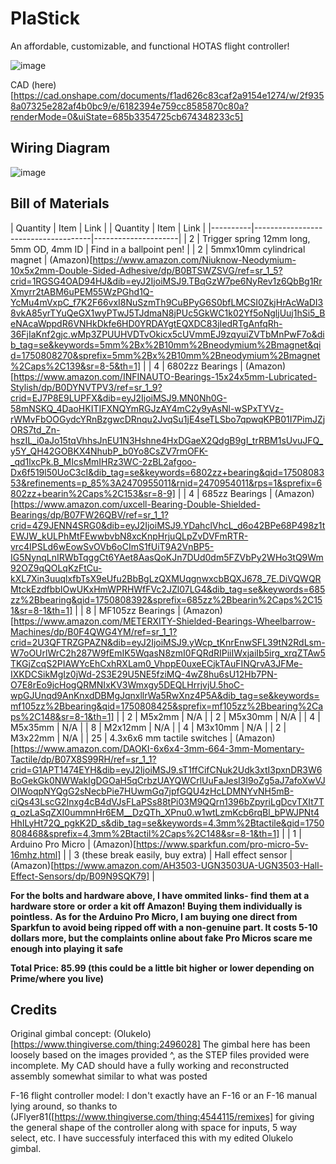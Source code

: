 # PlaStick
An affordable, customizable, and functional HOTAS flight controller!

![image](https://github.com/user-attachments/assets/b57f5e49-a88f-4e86-97d7-2276bfcbbe65)

CAD (here)[https://cad.onshape.com/documents/f1ad626c83caf2a9154e1274/w/2f9358a07325e282af4b0bc9/e/6182394e759cc8585870c80a?renderMode=0&uiState=685b3354725cb674348233c5]

## Wiring Diagram

![image](https://github.com/user-attachments/assets/f9c3b099-3a89-48da-86c4-51868f680948)

## Bill of Materials

| Quantity | Item                                | Link                |
| Quantity | Item                                | Link                |
|----------|-------------------------------------|---------------------|
| 2        | Trigger spring 12mm long, 5mm OD, 4mm ID | Find in a ballpoint pen!               |
| 2        | 5mmx10mm cylindrical magnet        | (Amazon)[https://www.amazon.com/Niuknow-Neodymium-10x5x2mm-Double-Sided-Adhesive/dp/B0BTSWZSVG/ref=sr_1_5?crid=1RGSG4OAD94HJ&dib=eyJ2IjoiMSJ9.TBqGzW7pe6NyRev1z6QbBg1RrXmyrr2tABM6uPEM55WzPGhd1Q-YcMu4mVxpC_f7K2F66vxI8NuSzmTh9CuBPyG6S0bfLMCSI0ZkjHrAcWaDI38vkA85yrTYuQeGX1wyPTwJ5TJdmaN8jPUc5GkWC1k02Yf5oNgljUuj1hSi5_BeNAcaWppdR6VNHkDkfe6HD0YRDAYgtEQXDC83jIedRTgAnfqRh-36FjIaKnf2gjc.wMp3ZPUUHVDTvOkicx5cUVmmEJ9zqyuiZVTbMnPwF7o&dib_tag=se&keywords=5mm%2Bx%2B10mm%2Bneodymium%2Bmagnet&qid=1750808270&sprefix=5mm%2Bx%2B10mm%2Bneodymium%2Bmagnet%2Caps%2C139&sr=8-5&th=1]                 |
| 4        | 6802zz Bearings                    | (Amazon)[https://www.amazon.com/INFINAUTO-Bearings-15x24x5mm-Lubricated-Stylish/dp/B0DYNVTPV3/ref=sr_1_9?crid=EJ7P8E9LUPFX&dib=eyJ2IjoiMSJ9.MN0Nh0G-58mNSKQ_4DaoHKITIFXNQYmRGJzAY4mC2y9yAsNl-wSPxTYVz-rWMvFbOOGydcYRnBzgwcDRnqu2JvqSu1jE4seTLSbo7qpwqKPB01I7PimJZjORS7td_Zn-hszIL_i0aJo15tqVhhsJnEU1N3Hshne4HxDGaeX2QdgB9gI_trRBM1sUvuJFQ_y5Y_QH42GOBKX4NhubP_b0Yo8CsZV7rmOFK-_qd1lxcPk.B_MIcsMmIHRz3WC-2zBL2afgoo-Dx6f519l50UoC3cI&dib_tag=se&keywords=6802zz+bearing&qid=1750808353&refinements=p_85%3A2470955011&rnid=2470954011&rps=1&sprefix=6802zz+bearin%2Caps%2C153&sr=8-9]                 |
| 4        | 685zz Bearings                     | (Amazon)[https://www.amazon.com/uxcell-Bearing-Double-Shielded-Bearings/dp/B07FW26QBV/ref=sr_1_1?crid=4Z9JENN4SRG0&dib=eyJ2IjoiMSJ9.YDahclVhcL_d6o42BPe68P498z1tEWJW_kULPhMtFEwwbvbN8xcKnpHrjuQLpZvDVFmRTR-vrc4IPSLd6wEowSvOVb6oCImS1fUiT9A2VnBP5-IG5NynqLnIRWbTqggCt6YAet8AasQoKJn7DUd0dm5FZVbPy2WHo3tQ9Wm92OZ9qQOLqKzFtCu-kXL7Xin3uuqlxfbTsX9eUfu2BbBgLzQXMUqgnwxcbBQXJ678_7E.DiVQWQRMtckEzdfbbIOwUKxHmWPRHWfFVc2JZl07LG4&dib_tag=se&keywords=685zz%2Bbearing&qid=1750808392&sprefix=685zz%2Bbearin%2Caps%2C151&sr=8-1&th=1]                |
| 8        | MF105zz Bearings                   | (Amazon)[https://www.amazon.com/METERXITY-Shielded-Bearings-Wheelbarrow-Machines/dp/B0F4QWG4YM/ref=sr_1_1?crid=2U3QFTRZGPAZN&dib=eyJ2IjoiMSJ9.yWcp_tKnrEnwSFL39tN2RdLsm-W7oOUrlWrC2h287W9fEmIK5WqasN8zmI0FQRdRIPiiIWxjaiIb5irg_xrqZTAw5TKGjZcqS2PIAWYcEhCxhRXLam0_VhppE0uxeECjkTAuFINQrvA3JFMe-IXKDCSikMgIz0jWd-2S3E29U5NE5fziMQ-4wZ8hu6sU12Hb7PN-O7E8rEo9jcHogQRMNIxKV3Wmxgy5DEQLHrrjvjU.5hoC-wpGJUnqd9AnKnxdDBMgJqnxllrWa5RwXnz4P5A&dib_tag=se&keywords=mf105zz%2Bbearing&qid=1750808425&sprefix=mf105zz%2Bbearing%2Caps%2C148&sr=8-1&th=1]                 |
| 2        | M5x2mm                             | N/A                 |
| 2        | M5x30mm                            | N/A                 |
| 4        | M5x35mm                            | N/A                 |
| 8        | M2x12mm                            | N/A                 |
| 4        | M3x10mm                            | N/A                 |
| 2        | M3x22mm                            | N/A                 |
| 25    | 4.3x6x6 mm tactile switches           | (Amazon)[https://www.amazon.com/DAOKI-6x6x4-3mm-664-3mm-Momentary-Tactile/dp/B07X8S99RH/ref=sr_1_1?crid=G1APT1474EYH&dib=eyJ2IjoiMSJ9.sT1ffCifCNuk2Udk3xtI3pxnDR3W6BoGekGk0NWWakIgDGOaH5qCrbzUAYQWCrlUuFaJesI3l9oZg5aJ7afoXwVJOIWoqpNYQgG2sNecbPie7HUwmGq7jpfGQU4zHcLDMNYvNH5mB-ciQs43LscG2Inxg4cB4dVJsFLaPSs88tPi03M9QQrn1396bZpyriLgDcvTXIt7Tq_ozLaSqZXI0ummnHr6EM__DzQTh_XPnu0.w1wtLzmKcb6rqBl_bPWJPNt4HhILyHt72Q_pgkK2D_s&dib_tag=se&keywords=4.3mm%2Btactile&qid=1750808468&sprefix=4.3mm%2Btactil%2Caps%2C148&sr=8-1&th=1]           |
| 1    | Arduino Pro Micro           | (Amazon)[https://www.sparkfun.com/pro-micro-5v-16mhz.html]           |
| 3 (these break easily, buy extra)    | Hall effect sensor           | (Amazon)[https://www.amazon.com/AH3503-UGN3503UA-UGN3503-Hall-Effect-Sensors/dp/B09N9SQK79]           |

**For the bolts and hardware above, I have ommited links- find them at a hardware store or order a kit off Amazon! Buying them individually is pointless.**
**As for the Arduino Pro Micro, I am buying one direct from Sparkfun to avoid being ripped off with a non-genuine part. It costs 5-10 dollars more, but the complaints online about fake Pro Micros scare me enough into playing it safe** 

**Total Price: 85.99 (this could be a little bit higher or lower depending on Prime/where you live)**

## Credits
Original gimbal concept: (Olukelo)[https://www.thingiverse.com/thing:2496028]
The gimbal here has been loosely based on the images provided ^, as the STEP files provided were incomplete. My CAD should have a fully working and reconstructed assembly somewhat similar to what was posted

F-16 flight controller model: I don't exactly have an F-16 or an F-16 manual lying around, so thanks to (JFlyer81([https://www.thingiverse.com/thing:4544115/remixes] for giving the general shape of the controller along with space for inputs, 5 way select, etc. I have successfuly interfaced this with my edited Olukelo gimbal.


